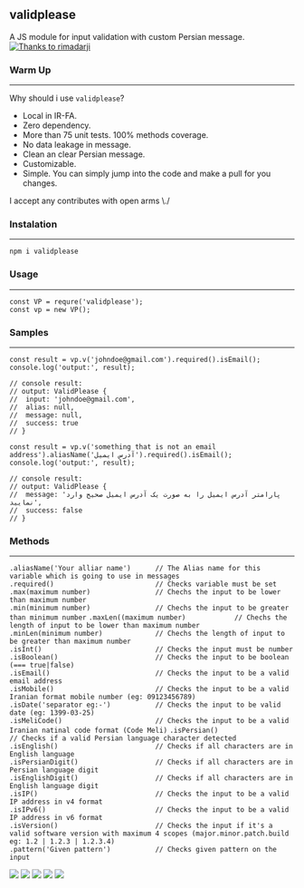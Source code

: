 validplease
------------
A JS module for input validation with custom Persian message.
[![Thanks to rimadarji](https://cdn.dribbble.com/users/2129809/screenshots/4788950/validate1.png "Thanks to rimadarji")](https://dribbble.com/rimadarji "Thanks to rimadarji")



### Warm Up
------------
Why should i use `validplease`?
 - Local in IR-FA.
 - Zero dependency.
 - More than 75 unit tests. 100% methods coverage.
 - No data leakage in message.
 - Clean an clear Persian message.
 - Customizable.
 - Simple. You can simply jump into the code and make a pull for you changes.

I accept any contributes with open arms \\./

### Instalation
------------
 ```
npm i validplease
 ```

### Usage
------------
 ```
 const VP = requre('validplease');
 const vp = new VP();
 ```

### Samples
------------
```
const result = vp.v('johndoe@gmail.com').required().isEmail();
console.log('output:', result);

// console result:
// output: ValidPlease {
//  input: 'johndoe@gmail.com',
//  alias: null,
//  message: null,
//  success: true
// }
 ```

```
const result = vp.v('something that is not an email address').aliasName('آدرس ایمیل').required().isEmail();
console.log('output:', result);

// console result:
// output: ValidPlease {
//  message: 'پارامتر آدرس ایمیل را به صورت یک آدرس ایمیل صحیح وارد نمایید',
//  success: false
// }
 ```


### Methods
------------

```.aliasName('Your alliar name')      // The Alias name for this variable which is going to use in messages```  
```.required()                         // Checks variable must be set```  
```.max(maximum number)                // Chechs the input to be lower than maximum number```  
```.min(minimum number)                // Chechs the input to be greater than minimum number``` 
```.maxLen((maximum number)            // Chechs the length of input to be lower than maximum number```  
```.minLen(minimum number)             // Chechs the length of input to be greater than maximum number```  
```.isInt()                            // Checks the input must be number```  
```.isBoolean()                        // Checks the input to be boolean (=== true|false)```  
```.isEmail()                          // Checks the input to be a valid email address```  
```.isMobile()                         // Checks the input to be a valid Iranian format mobile number (eg: 09123456789)```  
```.isDate('separator eg:-')           // Checks the input to be valid date (eg: 1399-03-25)```  
```.isMeliCode()                       // Checks the input to be a valid Iranian natinal code format (Code Meli)``` 
```.isPersian()                        // Checks if a valid Persian language character detected```  
```.isEnglish()                        // Checks if all characters are in English language```  
```.isPersianDigit()                   // Checks if all characters are in Persian language digit```  
```.isEnglishDigit()                   // Checks if all characters are in English language digit```  
```.isIP()                             // Checks the input to be a valid IP address in v4 format```  
```.isIPv6()                           // Checks the input to be a valid IP address in v6 format```  
```.isVersion()                        // Checks the input if it's a valid software version with maximum 4 scopes (major.minor.patch.build eg: 1.2 | 1.2.3 | 1.2.3.4)```  
```.pattern('Given pattern')           // Checks given pattern on the input```    


![](https://img.shields.io/github/stars/amindotb/validplease.svg) ![](https://img.shields.io/github/forks/amindotb/validplease.svg) ![](https://img.shields.io/github/tag/amindotb/validplease.svg) ![](https://img.shields.io/github/release/amindotb/validplease.svg) ![](https://img.shields.io/github/issues/amindotb/validplease.svg)